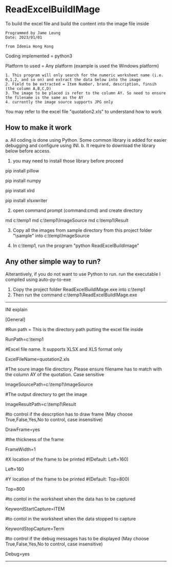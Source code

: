 # ReadExcelBuildIMage
To build the excel file and build the content into the image file inside

	Programmed by Jame Leung
	Date: 2023/01/01

	from Idemia Hong Kong

Coding implemented = python3

Platform to used = Any platform (example is used the Windows platform)

	1. This program will only search for the numeric worksheet name (i.e. 0,1,2, and so on) and extract the data below into the image
	2. Field to be extracted = Item Number, brand, description, finsih (the column A,B,C,D)
	3. The image to be placed is refer to the column AY. So need to ensure the filename is the same as the AY
	4. currently the image source supports JPG only

You may refer to the excel file "quotation2.xls" to understand how to work

How to make it work
----------------------------------------------------------

a. All coding is done using Python. Some common library is added for easier debugging and configure using INI.
b. It require to download the library below before access.

1. you may need to install those library before proceed

pip install pillow

pip install numpy

pip install xlrd

pip install xlsxwriter

2. open command prompt (command:cmd) and create directory 

md c:\temp1
md c:\temp1\ImageSource
md c:\temp1\Result

3. Copy all the images from sample directory from this project folder "\sample"
into c:\temp\ImageSource


4. In c:\temp1, run the program "python ReadExcelBuildImage"

Any other simple way to run?
----------------------------------------------------------

Alterantively, if you do not want to use Python to run. run the executable I compiled using auto-py-to-exe

1. Copy the project folder ReadExcelBuildIMage.exe into c:\temp1
2. Then run the command c:\temp1\ReadExcelBuildIMage.exe

----------------------------------------------------------

INI explain 

[General]

#Run path = This is the directory path putting the excel file inside

RunPath=c:\temp1

#Excel file name. It supports XLSX and XLS format only

ExcelFileName=quotation2.xls

#The soure image file directory. Please ensure filename has to match with the column AY of the quotation. Case sensitive

ImageSourcePath=c:\temp1\ImageSource

#The output directory to get the image

ImageResultPath=c:\temp1\Result

#to control if the descrption has to draw frame (May choose True,False,Yes,No to control, case insensitive)

DrawFrame=yes

#the thickness of the frame

FrameWidth=1

#X location of the frame to be printed
#(Default: Left=160)

Left=160

#Y location of the frame to be printed
#(Default: Top=800)

Top=800

#to contol in the worksheet when the data has to be captured

KeywordStartCapture=ITEM

#to contol in the worksheet when the data stopped to capture 

KeywordStopCapture=Term

#to control if the debug messages has to be displayed (May choose True,False,Yes,No to control, case insensitive)

Debug=yes

----------------------------------------------------------
